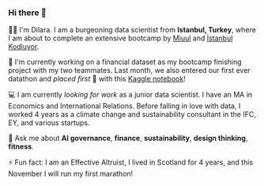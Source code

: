 ### Hi there 👋

👩🏻 I'm Dilara. I am a burgeoning data scientist from **Istanbul, Turkey**, where I am about to complete an extensive bootcamp by [Miuul](https://miuul.com) and [İstanbul Kodluyor](https://istanbulkodluyor.com/istanbul-kodluyor). 

🏦 I'm currently working on a financial dataset as my bootcamp finishing project with my two teammates. Last month, we also entered our first ever datathon and *placed first* 🥇 with this [Kaggle notebook](https://www.kaggle.com/code/edacelikeloglu/upschoolxbitexen-datathon-mar24)! 

💻 I am currently *looking for work* as a junior data scientist. I have an MA in Economics and International Relations. Before falling in love with data, I worked 4 years as a climate change and sustainability consultant in the IFC, EY, and various startups.

💬 Ask me about **AI governance**, **finance**, **sustainability**, **design thinking**, **fitness**. <br>

⚡ Fun fact: I am an Effective Altruist, I lived in Scotland for 4 years, and this November I will run my first marathon!
